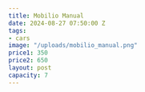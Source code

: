 ```yaml
---
title: Mobilio Manual
date: 2024-08-27 07:50:00 Z
tags:
- cars
image: "/uploads/mobilio_manual.png"
price1: 350
price2: 650
layout: post
capacity: 7
---
```


